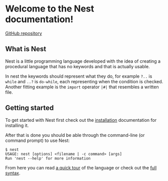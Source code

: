 # Welcome to the Nest documentation!

[GitHub repository](https://github.com/TheSilvered/nest)

## What is Nest

Nest is a little programming language developed with the idea of creating a
procedural language that has no keywords and that is actually usable.

In nest the keywords should represent what they do, for example `?..` is `while`
and `..?` is `do-while`, each representing when the condition is checked.
Another fitting example is the `import` operator `|#|` that resembles a written
file.

## Getting started

To get started with Nest first check out the [installation](installation.md)
documentation for installing it.

After that is done you should be able through the command-line (or command
prompt) to use Nest:

```text
$ nest
USAGE: nest [options] <filename | -c command> [args]
Run 'nest --help' for more information
```

From here you can read [a quick tour](tour.md) of the language or check out the
[full syntax](syntax.md).
